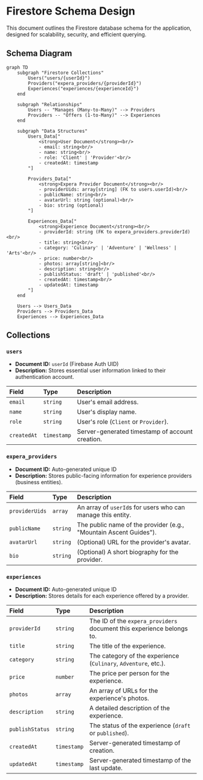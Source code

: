 # Firestore Schema Design

This document outlines the Firestore database schema for the application, designed for scalability, security, and efficient querying.

## Schema Diagram

```mermaid
graph TD
    subgraph "Firestore Collections"
        Users("users/{userId}")
        Providers("expera_providers/{providerId}")
        Experiences("experiences/{experienceId}")
    end

    subgraph "Relationships"
        Users -- "Manages (Many-to-Many)" --> Providers
        Providers -- "Offers (1-to-Many)" --> Experiences
    end

    subgraph "Data Structures"
        Users_Data["
            <strong>User Document</strong><br/>
            - email: string<br/>
            - name: string<br/>
            - role: 'Client' | 'Provider'<br/>
            - createdAt: timestamp
        "]

        Providers_Data["
            <strong>Expera Provider Document</strong><br/>
            - providerUids: array[string] (FK to users.userId)<br/>
            - publicName: string<br/>
            - avatarUrl: string (optional)<br/>
            - bio: string (optional)
        "]

        Experiences_Data["
            <strong>Experience Document</strong><br/>
            - providerId: string (FK to expera_providers.providerId)<br/>
            - title: string<br/>
            - category: 'Culinary' | 'Adventure' | 'Wellness' | 'Arts'<br/>
            - price: number<br/>
            - photos: array[string]<br/>
            - description: string<br/>
            - publishStatus: 'draft' | 'published'<br/>
            - createdAt: timestamp<br/>
            - updatedAt: timestamp
        "]
    end

    Users --> Users_Data
    Providers --> Providers_Data
    Experiences --> Experiences_Data
```

## Collections

### `users`

*   **Document ID:** `userId` (Firebase Auth UID)
*   **Description:** Stores essential user information linked to their authentication account.

| Field | Type | Description |
| :--- | :--- | :--- |
| `email` | `string` | User's email address. |
| `name` | `string` | User's display name. |
| `role` | `string` | User's role (`Client` or `Provider`). |
| `createdAt` | `timestamp` | Server-generated timestamp of account creation. |

### `expera_providers`

*   **Document ID:** Auto-generated unique ID
*   **Description:** Stores public-facing information for experience providers (business entities).

| Field | Type | Description |
| :--- | :--- | :--- |
| `providerUids` | `array` | An array of `userId`s for users who can manage this entity. |
| `publicName` | `string` | The public name of the provider (e.g., "Mountain Ascent Guides"). |
| `avatarUrl` | `string` | (Optional) URL for the provider's avatar. |
| `bio` | `string` | (Optional) A short biography for the provider. |

### `experiences`

*   **Document ID:** Auto-generated unique ID
*   **Description:** Stores details for each experience offered by a provider.

| Field | Type | Description |
| :--- | :--- | :--- |
| `providerId` | `string` | The ID of the `expera_providers` document this experience belongs to. |
| `title` | `string` | The title of the experience. |
| `category` | `string` | The category of the experience (`Culinary`, `Adventure`, etc.). |
| `price` | `number` | The price per person for the experience. |
| `photos` | `array` | An array of URLs for the experience's photos. |
| `description` | `string` | A detailed description of the experience. |
| `publishStatus` | `string` | The status of the experience (`draft` or `published`). |
| `createdAt` | `timestamp` | Server-generated timestamp of creation. |
| `updatedAt` | `timestamp` | Server-generated timestamp of the last update. |
